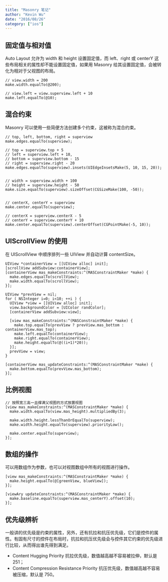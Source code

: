 ```yaml
---
title: "Masonry 笔记"
author: "Kevin Wu"
date: "2016/08/26"
category: ["ios"]
---
```



## 固定值与相对值

Auto Layout 允许为 width 和 height 设置固定值，而 left、right 或 centerY 这些布局相关的属性却不能设置固定值，如果用 Masonry 给其设置固定值，会被转化为相对于父视图的布局。

~~~
// view.width = 200
make.width.equalTo(@200);

// view.left = view.superview.left + 10
make.left.equalTo(@10);
~~~

## 混合约束

Masonry 可以使用一些简便方法创建多个约束，这被称为混合约束。

~~~
// top, left, bottom, right = superview
make.edges.equalTo(superview);

// top = superview.top + 5
// left = superview.left + 10,
// bottom = superview.bottom - 15
// right = superview.right - 20
make.edges.equalTo(superview).insets(UIEdgeInsetsMake(5, 10, 15, 20));


// width = superview.width + 100
// height = superview.height - 50
make.size.equalTo(superview).sizeOffset(CGSizeMake(100, -50));


// centerX, centerY = superview
make.center.equalTo(superview);

// centerX = superview.centerX - 5
// centerY = superview.centerY + 10
make.center.equalTo(superview).centerOffset(CGPointMake(-5, 10));
~~~

## UIScrollView 的使用

在 UIScrollView 中顺序排列一些 UIView 并自动计算 contentSize。

~~~
UIView *containerView = [[UIView alloc] init];
[scrollView addSubview:containerView];
[containerView mas_makeConstraints:^(MASConstraintMaker *make) {
  make.edges.equalTo(scrollView);
  make.width.equalTo(scrollView);
}];

UIView *prevView = nil;
for ( NSInteger i=0; i<10; ++i ) {
  UIView *view = [[UIView alloc] init];
  view.backgroundColor = [UIColor randColor];
  [containerView addSubview:view];

  [view mas_makeConstraints:^(MASConstraintMaker *make) {
    make.top.equalTo(prevView ? prevView.mas_bottom : containerView.mas_top);
    make.left.equalTo(containerView);
    make.right.equalTo(containerView);
    make.height.equalTo(@((i+1)*20));
  }];
  prevView = view;
}

[containerView mas_updateConstraints:^(MASConstraintMaker *make) {
  make.bottom.equalTo(prevView.mas_bottom);
}];
~~~

## 比例视图

~~~
// 按照宽三高一且撑满父视图的方式放置视图
[view mas_makeConstraints:^(MASConstraintMaker *make) {
  make.width.equalTo(view.mas_height).multipliedBy(3);

  make.width.height.lessThanOrEqualTo(superview);
  make.width.height.equalTo(superview).priorityLow();

  make.center.equalTo(superview);
}];
~~~

## 数组的操作

可以用数组作为参数，也可以对视图数组中所有的视图进行操作。

~~~
[view mas_makeConstraints:^(MASConstraintMaker *make) {
  make.height.equalTo(@[greenView, blueView]);
}];

[viewAry updateConstraints:^(MASConstraintMaker *make) {
  make.baseline.equalTo(superview.mas_centerY).offset(10);
}];
~~~

## 优先级辨析

一般讲的优先级是约束的属性，另外，还有抗拉和抗压优先级，它们是控件的属性。有固有尺寸的控件在布局时，抗拉和抗压优先级会与控件其它约束的优先级进行比较，从而得出谁先得到满足。

  * Content Hugging Priority 抗拉优先级，数值越高越不容易被拉伸，默认是 251；
  * Content Compression Resistance Priority 抗压优先级，数值越高越不容易被压缩，默认是 750。
